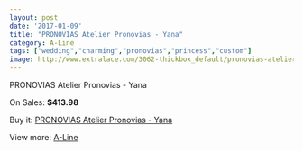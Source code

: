 ```yaml
---
layout: post
date: '2017-01-09'
title: "PRONOVIAS Atelier Pronovias - Yana"
category: A-Line
tags: ["wedding","charming","pronovias","princess","custom"]
image: http://www.extralace.com/3062-thickbox_default/pronovias-atelier-pronovias-yana.jpg
---
```

PRONOVIAS Atelier Pronovias - Yana

On Sales: **$413.98**
<a href="https://www.extralace.com/a-line/1449-pronovias-atelier-pronovias-yana.html"><amp-img layout="responsive" width="600" height="600" src="//www.extralace.com/3062-thickbox_default/pronovias-atelier-pronovias-yana.jpg" alt="PRONOVIAS Atelier Pronovias - Yana 0" /></a>

Buy it: [PRONOVIAS Atelier Pronovias - Yana](https://www.extralace.com/a-line/1449-pronovias-atelier-pronovias-yana.html "PRONOVIAS Atelier Pronovias - Yana")

View more: [A-Line](https://www.extralace.com/2-a-line "A-Line")